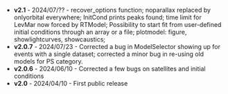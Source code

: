 - **v2.1** - 2024/07/?? - recover_options function; noparallax replaced by onlyorbital everywhere; InitCond prints peaks found; time limit for LevMar now forced by RTModel; Possibility to start fit from user-defined initial conditions through an array or a file; plotmodel: figure, showlightcurves, showcaustics;
- **v2.0.7** - 2024/07/23 - Corrected a bug in ModelSelector showing up for events with a single dataset; corrected a minor bug in re-using old models for PS category.
- **v2.0.6** - 2024/06/10 - Corrected a few bugs on satellites and initial conditions
- **v2.0** - 2024/04/10 - First public release
